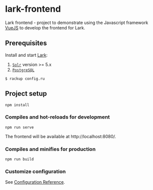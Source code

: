 # lark-frontend
Lark frontend - project to demonstrate using the Javascript framework [VueJS](https://vuejs.org/)
 to develop the frontend for Lark.

## Prerequisites

Install and start [Lark](https://gitlab.com/surfliner/surfliner/tree/master/lark):

1. [`Solr`][solr] version >= 5.x
1. [`PostgreSQL`][postgres]

```
$ rackup config.ru
```

## Project setup
```
npm install
```

### Compiles and hot-reloads for development
```
npm run serve
```

The frontend will be available at http://localhost:8080/.

### Compiles and minifies for production
```
npm run build
```

### Customize configuration
See [Configuration Reference](https://cli.vuejs.org/config/).


[solr]: http://lucene.apache.org/solr/
[postgres]: https://www.postgresql.org/
